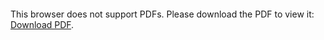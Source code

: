 <object data="https://github.com/HaogeL/multiplication_based_divider/blob/master/readme/readme.pdf" type="application/pdf" width="700px" height="700px">
    <embed src="https://github.com/HaogeL/multiplication_based_divider/blob/master/readme/readme.pdf">
        <p>This browser does not support PDFs. Please download the PDF to view it: <a href="https://github.com/HaogeL/multiplication_based_divider/blob/master/readme/readme.pdf">Download PDF</a>.</p>
    </embed>
</object>
